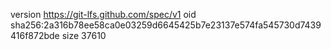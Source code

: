version https://git-lfs.github.com/spec/v1
oid sha256:2a316b78ee58ca0e03259d6645425b7e23137e574fa545730d7439416f872bde
size 37610
